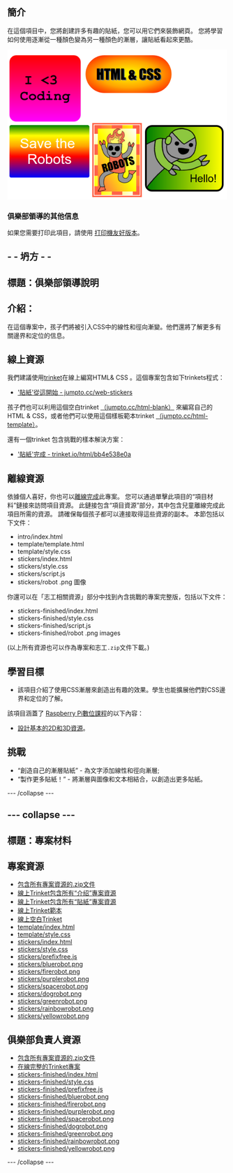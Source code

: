 ## 簡介

在這個項目中，您將創建許多有趣的貼紙，您可以用它們來裝飾網頁。 您將學習如何使用逐漸從一種顏色變為另一種顏色的漸層，讓貼紙看起來更酷。

![截圖](images/stickers-finished.png)

### 俱樂部領導的其他信息

如果您需要打印此項目，請使用 [打印機友好版本](https://projects.raspberrypi.org/en/projects/stickers/print)。

## - - 坍方 - -

## 標題：俱樂部領導說明

## 介紹：

在這個專案中，孩子們將被引入CSS中的線性和徑向漸變。他們還將了解更多有關邊界和定位的信息。

## 線上資源

我們建議使用[trinket](https://trinket.io/)在線上編寫HTML& CSS 。這個專案包含如下trinkets程式：

* ['貼紙'從這開始 - jumpto.cc/web-stickers](http://jumpto.cc/web-stickers)

孩子們也可以利用這個空白trinket [（jumpto.cc/html-blank）](http://jumpto.cc/html-blank) 來編寫自己的HTML & CSS，或者他們可以使用這個樣板範本trinket [（jumpto.cc/html-template）](http://jumpto.cc/html-template)。

還有一個trinket 包含挑戰的樣本解決方案：

* ['貼紙'完成 - trinket.io/html/bb4e538e0a](https://trinket.io/html/bb4e538e0a)

## 離線資源

依據個人喜好，你也可以[離線完成](https://www.codeclubprojects.org/en-GB/resources/webdev-working-offline/)此專案。 您可以通過單擊此項目的“項目材料”鏈接來訪問項目資源。 此鏈接包含“項目資源”部分，其中包含兒童離線完成此項目所需的資源。 請確保每個孩子都可以連接取得這些資源的副本。 本節包括以下文件：

* intro/index.html
* template/template.html
* template/style.css
* stickers/index.html
* stickers/style.css
* stickers/script.js
* stickers/robot .png 圖像

你還可以在「志工相關資源」部分中找到內含挑戰的專案完整版，包括以下文件：

* stickers-finished/index.html
* stickers-finished/style.css
* stickers-finished/script.js
* stickers-finished/robot .png images

(以上所有資源也可以作為專案和志工`.zip`文件下載。)

## 學習目標

* 該項目介紹了使用CSS漸層來創造出有趣的效果。學生也能擴展他們對CSS邊界和定位的了解。 

該項目涵蓋了 [Raspberry Pi數位課程](http://rpf.io/curriculum)的以下內容：

* [設計基本的2D和3D資源](https://www.raspberrypi.org/curriculum/design/creator)。

## 挑戰

* “創造自己的漸層貼紙” - 為文字添加線性和徑向漸層;
* “製作更多貼紙！” - 將漸層與圖像和文本相結合，以創造出更多貼紙。

\--- /collapse \---

## \--- collapse \---

## 標題：專案材料

## 專案資源

* [包含所有專案資源的.zip文件](resources/stickers-project-resources.zip)
* [線上Trinket包含所有“介绍”專案資源](http://jumpto.cc/web-intro)
* [線上Trinket包含所有“貼紙”專案資源](http://jumpto.cc/web-stickers)
* [線上Trinket範本](http://jumpto.cc/trinket-template)
* [線上空白Trinket](http://jumpto.cc/trinket-blank)
* [template/index.html](resources/template-index.html)
* [template/style.css](resources/template-style.css)
* [stickers/index.html](resources/stickers-index.html)
* [stickers/style.css](resources/stickers-style.css)
* [stickers/prefixfree.js](resources/stickers-prefixfree.js)
* [stickers/bluerobot.png](resources/stickers-bluerobot.png)
* [stickers/firerobot.png](resources/stickers-firerobot.png)
* [stickers/purplerobot.png](resources/stickers-purplerobot.png)
* [stickers/spacerobot.png](resources/stickers-spacerobot.png)
* [stickers/dogrobot.png](resources/stickers-dogrobot.png)
* [stickers/greenrobot.png](resources/stickers-greenrobot.png)
* [stickers/rainbowrobot.png](resources/stickers-rainbowrobot.png)
* [stickers/yellowrobot.png](resources/stickers-yellowrobot.png)

## 俱樂部負責人資源

* [包含所有專案資源的.zip文件](resources/stickers-volunteer-resources.zip)
* [在線完整的Trinket專案](https://trinket.io/html/bb4e538e0a)
* [stickers-finished/index.html](resources/stickers-finished-index.html)
* [stickers-finished/style.css](resources/stickers-finished-style.css)
* [stickers-finished/prefixfree.js](resources/stickers-finished-prefixfree.js)
* [stickers-finished/bluerobot.png](resources/stickers-finished-bluerobot.png)
* [stickers-finished/firerobot.png](resources/stickers-finished-firerobot.png)
* [stickers-finished/purplerobot.png](resources/stickers-finished-purplerobot.png)
* [stickers-finished/spacerobot.png](resources/stickers-finished-spacerobot.png)
* [stickers-finished/dogrobot.png](resources/stickers-finished-dogrobot.png)
* [stickers-finished/greenrobot.png](resources/stickers-finished-greenrobot.png)
* [stickers-finished/rainbowrobot.png](resources/stickers-finished-rainbowrobot.png)
* [stickers-finished/yellowrobot.png](resources/stickers-finished-yellowrobot.png)

\--- /collapse \---